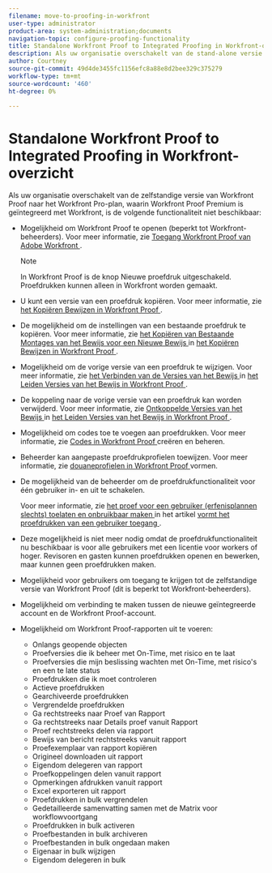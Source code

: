 ```yaml
---
filename: move-to-proofing-in-workfront
user-type: administrator
product-area: system-administration;documents
navigation-topic: configure-proofing-functionality
title: Standalone Workfront Proof to Integrated Proofing in Workfront-overzicht
description: Als uw organisatie overschakelt van de stand-alone versie van Workfront Proof naar het Workfront Pro-plan, waarin Workfront Proof Premium is geïntegreerd met Workfront, is niet alle mogelijkheden voor proefdrukken beschikbaar.
author: Courtney
source-git-commit: 49d4de3455fc1156efc8a88e8d2bee329c375279
workflow-type: tm+mt
source-wordcount: '460'
ht-degree: 0%

---
```



# Standalone Workfront Proof to Integrated Proofing in Workfront-overzicht

Als uw organisatie overschakelt van de zelfstandige versie van Workfront Proof naar het Workfront Pro-plan, waarin Workfront Proof Premium is geïntegreerd met Workfront, is de volgende functionaliteit niet beschikbaar:

* Mogelijkheid om Workfront Proof te openen (beperkt tot Workfront-beheerders). Voor meer informatie, zie [ Toegang Workfront Proof van Adobe Workfront ](../../../review-and-approve-work/proofing/managing-proofs-within-workfront/access-wf-proof-in-workfront.md).

  >[!NOTE]
  >
  >In Workfront Proof is de knop Nieuwe proefdruk uitgeschakeld. Proefdrukken kunnen alleen in Workfront worden gemaakt.

* U kunt een versie van een proefdruk kopiëren. Voor meer informatie, zie [ het Kopiëren Bewijzen in Workfront Proof ](../../../workfront-proof/wp-work-proofsfiles/create-proofs-and-files/copy-proofs.md).

* De mogelijkheid om de instellingen van een bestaande proefdruk te kopiëren. Voor meer informatie, zie [ het Kopiëren van Bestaande Montages van het Bewijs voor een Nieuwe Bewijs ](../../../workfront-proof/wp-work-proofsfiles/create-proofs-and-files/copy-proofs.md#copy-with-new-file) in [ het Kopiëren Bewijzen in Workfront Proof ](../../../workfront-proof/wp-work-proofsfiles/create-proofs-and-files/copy-proofs.md).

* Mogelijkheid om de vorige versie van een proefdruk te wijzigen. Voor meer informatie, zie [ het Verbinden van de Versies van het Bewijs ](../../../workfront-proof/wp-work-proofsfiles/manage-your-work/manage-proof-versions.md#linking-and-unlinking-proof-versions) in [ het Leiden Versies van het Bewijs in Workfront Proof ](../../../workfront-proof/wp-work-proofsfiles/manage-your-work/manage-proof-versions.md).

* De koppeling naar de vorige versie van een proefdruk kan worden verwijderd. Voor meer informatie, zie [ Ontkoppelde Versies van het Bewijs ](../../../workfront-proof/wp-work-proofsfiles/manage-your-work/manage-proof-versions.md#unlinkingproofversions) in [ het Leiden Versies van het Bewijs in Workfront Proof ](../../../workfront-proof/wp-work-proofsfiles/manage-your-work/manage-proof-versions.md).

* Mogelijkheid om codes toe te voegen aan proefdrukken. Voor meer informatie, zie [ Codes in Workfront Proof ](../../../workfront-proof/wp-work-proofsfiles/organize-your-work/create-and-manage-tags.md) creëren en beheren.

* Beheerder kan aangepaste proefdrukprofielen toewijzen. Voor meer informatie, zie [ douaneprofielen in Workfront Proof ](../../../workfront-proof/wp-acct-admin/account-settings/configure-custom-profiles.md) vormen.

* De mogelijkheid van de beheerder om de proefdrukfunctionaliteit voor één gebruiker in- en uit te schakelen.

  Voor meer informatie, zie [ het proef voor een gebruiker (erfenisplannen slechts) toelaten en onbruikbaar maken ](../../../administration-and-setup/manage-workfront/configure-proofing/configure-a-users-proofing-access.md#enabling-and-disabling-proofing-for-a-user) in het artikel [ vormt het proefdrukken van een gebruiker toegang ](../../../administration-and-setup/manage-workfront/configure-proofing/configure-a-users-proofing-access.md).

* Deze mogelijkheid is niet meer nodig omdat de proefdrukfunctionaliteit nu beschikbaar is voor alle gebruikers met een licentie voor workers of hoger. Revisoren en gasten kunnen proefdrukken openen en bewerken, maar kunnen geen proefdrukken maken.
* Mogelijkheid voor gebruikers om toegang te krijgen tot de zelfstandige versie van Workfront Proof (dit is beperkt tot Workfront-beheerders).
* Mogelijkheid om verbinding te maken tussen de nieuwe geïntegreerde account en de Workfront Proof-account.
* Mogelijkheid om Workfront Proof-rapporten uit te voeren:

   * Onlangs geopende objecten
   * Proefversies die ik beheer met On-Time, met risico en te laat
   * Proefversies die mijn beslissing wachten met On-Time, met risico&#39;s en een te late status
   * Proefdrukken die ik moet controleren
   * Actieve proefdrukken
   * Gearchiveerde proefdrukken
   * Vergrendelde proefdrukken
   * Ga rechtstreeks naar Proef van Rapport
   * Ga rechtstreeks naar Details proef vanuit Rapport
   * Proef rechtstreeks delen via rapport
   * Bewijs van bericht rechtstreeks vanuit rapport
   * Proefexemplaar van rapport kopiëren
   * Origineel downloaden uit rapport
   * Eigendom delegeren van rapport
   * Proefkoppelingen delen vanuit rapport
   * Opmerkingen afdrukken vanuit rapport
   * Excel exporteren uit rapport
   * Proefdrukken in bulk vergrendelen
   * Gedetailleerde samenvatting samen met de Matrix voor workflowvoortgang
   * Proefdrukken in bulk activeren
   * Proefbestanden in bulk archiveren
   * Proefbestanden in bulk ongedaan maken
   * Eigenaar in bulk wijzigen
   * Eigendom delegeren in bulk

